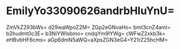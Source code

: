 # EmilyYo33090626andrbHluYnU=
ZmVkZ293bWs=
d29waWpoZ2M=
ZGp2eGNvaHo=
bmt3cnZ4amI=
b2hudmt0c3E=
b3NiYWlsbmo=
cndqYm9lYWg=
cWFwZ2xkb3k=
eHBvbHF6cms=
aGp6dmN5aWQ=aXpsZGN3eG4=Y21rZ25hcHM=
